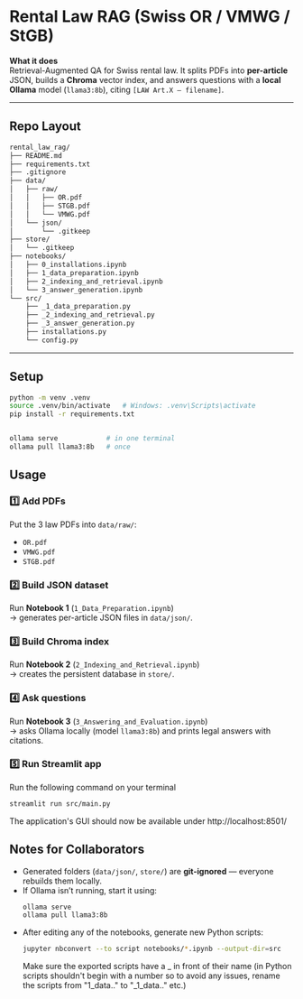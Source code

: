 # Rental Law RAG (Swiss OR / VMWG / StGB)

**What it does**  
Retrieval-Augmented QA for Swiss rental law. It splits PDFs into **per-article** JSON, builds a **Chroma** vector index, and answers questions with a **local Ollama** model (`llama3:8b`), citing `[LAW Art.X – filename]`.

---

## Repo Layout
```bash
rental_law_rag/
├── README.md
├── requirements.txt
├── .gitignore
├── data/
│   ├── raw/
│   │   ├── OR.pdf
│   │   ├── STGB.pdf
│   │   └── VMWG.pdf
│   └── json/
│       └── .gitkeep
├── store/
│   └── .gitkeep
├── notebooks/
│   ├── 0_installations.ipynb
│   ├── 1_data_preparation.ipynb
│   ├── 2_indexing_and_retrieval.ipynb
│   └── 3_answer_generation.ipynb
└── src/
    ├── _1_data_preparation.py
    ├── _2_indexing_and_retrieval.py
    ├── _3_answer_generation.py
    ├── installations.py
    └── config.py
```



---

## Setup

```bash
python -m venv .venv
source .venv/bin/activate   # Windows: .venv\Scripts\activate
pip install -r requirements.txt


ollama serve            # in one terminal
ollama pull llama3:8b   # once
```

## Usage

### 1️⃣ Add PDFs
Put the 3 law PDFs into `data/raw/`:
- `OR.pdf`
- `VMWG.pdf`
- `STGB.pdf`

### 2️⃣ Build JSON dataset
Run **Notebook 1** (`1_Data_Preparation.ipynb`)  
→ generates per-article JSON files in `data/json/`.

### 3️⃣ Build Chroma index
Run **Notebook 2** (`2_Indexing_and_Retrieval.ipynb`)  
→ creates the persistent database in `store/`.

### 4️⃣ Ask questions
Run **Notebook 3** (`3_Answering_and_Evaluation.ipynb`)  
→ asks Ollama locally (model `llama3:8b`) and prints legal answers with citations.

### 5️⃣ Run Streamlit app
Run the following command on your terminal
```bash
streamlit run src/main.py
```
The application's GUI should now be available under http://localhost:8501/

## Notes for Collaborators
- Generated folders (`data/json/`, `store/`) are **git-ignored** — everyone rebuilds them locally.
- If Ollama isn’t running, start it using:
  ```bash
  ollama serve
  ollama pull llama3:8b
  ```
- After editing any of the notebooks, generate new Python scripts:
  ```bash
  jupyter nbconvert --to script notebooks/*.ipynb --output-dir=src
  ```
  Make sure the exported scripts have a _ in front of their name (in Python scripts shouldn't begin with a number so to avoid any issues, rename the scripts from "1_data.." to "_1_data.." etc.)
